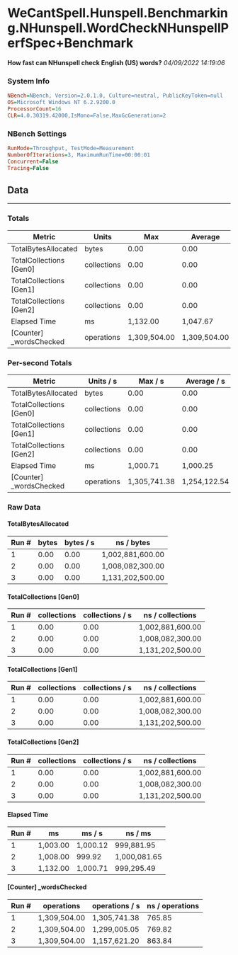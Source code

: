﻿# WeCantSpell.Hunspell.Benchmarking.NHunspell.WordCheckNHunspellPerfSpec+Benchmark
__How fast can NHunspell check English (US) words?__
_04/09/2022 14:19:06_
### System Info
```ini
NBench=NBench, Version=2.0.1.0, Culture=neutral, PublicKeyToken=null
OS=Microsoft Windows NT 6.2.9200.0
ProcessorCount=16
CLR=4.0.30319.42000,IsMono=False,MaxGcGeneration=2
```

### NBench Settings
```ini
RunMode=Throughput, TestMode=Measurement
NumberOfIterations=3, MaximumRunTime=00:00:01
Concurrent=False
Tracing=False
```

## Data
-------------------

### Totals
|          Metric |           Units |             Max |         Average |             Min |          StdDev |
|---------------- |---------------- |---------------- |---------------- |---------------- |---------------- |
|TotalBytesAllocated |           bytes |            0.00 |            0.00 |            0.00 |            0.00 |
|TotalCollections [Gen0] |     collections |            0.00 |            0.00 |            0.00 |            0.00 |
|TotalCollections [Gen1] |     collections |            0.00 |            0.00 |            0.00 |            0.00 |
|TotalCollections [Gen2] |     collections |            0.00 |            0.00 |            0.00 |            0.00 |
|    Elapsed Time |              ms |        1,132.00 |        1,047.67 |        1,003.00 |           73.08 |
|[Counter] _wordsChecked |      operations |    1,309,504.00 |    1,309,504.00 |    1,309,504.00 |            0.00 |

### Per-second Totals
|          Metric |       Units / s |         Max / s |     Average / s |         Min / s |      StdDev / s |
|---------------- |---------------- |---------------- |---------------- |---------------- |---------------- |
|TotalBytesAllocated |           bytes |            0.00 |            0.00 |            0.00 |            0.00 |
|TotalCollections [Gen0] |     collections |            0.00 |            0.00 |            0.00 |            0.00 |
|TotalCollections [Gen1] |     collections |            0.00 |            0.00 |            0.00 |            0.00 |
|TotalCollections [Gen2] |     collections |            0.00 |            0.00 |            0.00 |            0.00 |
|    Elapsed Time |              ms |        1,000.71 |        1,000.25 |          999.92 |            0.41 |
|[Counter] _wordsChecked |      operations |    1,305,741.38 |    1,254,122.54 |    1,157,621.20 |       83,640.46 |

### Raw Data
#### TotalBytesAllocated
|           Run # |           bytes |       bytes / s |      ns / bytes |
|---------------- |---------------- |---------------- |---------------- |
|               1 |            0.00 |            0.00 |1,002,881,600.00 |
|               2 |            0.00 |            0.00 |1,008,082,300.00 |
|               3 |            0.00 |            0.00 |1,131,202,500.00 |

#### TotalCollections [Gen0]
|           Run # |     collections | collections / s |ns / collections |
|---------------- |---------------- |---------------- |---------------- |
|               1 |            0.00 |            0.00 |1,002,881,600.00 |
|               2 |            0.00 |            0.00 |1,008,082,300.00 |
|               3 |            0.00 |            0.00 |1,131,202,500.00 |

#### TotalCollections [Gen1]
|           Run # |     collections | collections / s |ns / collections |
|---------------- |---------------- |---------------- |---------------- |
|               1 |            0.00 |            0.00 |1,002,881,600.00 |
|               2 |            0.00 |            0.00 |1,008,082,300.00 |
|               3 |            0.00 |            0.00 |1,131,202,500.00 |

#### TotalCollections [Gen2]
|           Run # |     collections | collections / s |ns / collections |
|---------------- |---------------- |---------------- |---------------- |
|               1 |            0.00 |            0.00 |1,002,881,600.00 |
|               2 |            0.00 |            0.00 |1,008,082,300.00 |
|               3 |            0.00 |            0.00 |1,131,202,500.00 |

#### Elapsed Time
|           Run # |              ms |          ms / s |         ns / ms |
|---------------- |---------------- |---------------- |---------------- |
|               1 |        1,003.00 |        1,000.12 |      999,881.95 |
|               2 |        1,008.00 |          999.92 |    1,000,081.65 |
|               3 |        1,132.00 |        1,000.71 |      999,295.49 |

#### [Counter] _wordsChecked
|           Run # |      operations |  operations / s | ns / operations |
|---------------- |---------------- |---------------- |---------------- |
|               1 |    1,309,504.00 |    1,305,741.38 |          765.85 |
|               2 |    1,309,504.00 |    1,299,005.05 |          769.82 |
|               3 |    1,309,504.00 |    1,157,621.20 |          863.84 |


